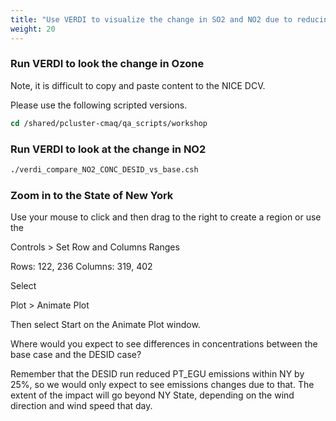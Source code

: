 ```yaml
---
title: "Use VERDI to visualize the change in SO2 and NO2 due to reducing emissions from PT_EGU sources in New York"
weight: 20
--- 
```


### Run VERDI to look the change in Ozone

Note, it is difficult to copy and paste content to the NICE DCV.

Please use the following scripted versions.

```csh
cd /shared/pcluster-cmaq/qa_scripts/workshop
```

### Run VERDI to look at the change in NO2

```csh
./verdi_compare_NO2_CONC_DESID_vs_base.csh
```

### Zoom in to the State of New York

Use your mouse to click and then drag to the right to create a region or use the 

Controls > Set Row and Columns Ranges

Rows: 122, 236
Columns: 319, 402

Select 

Plot > Animate Plot

Then select Start on the Animate Plot window.

Where would you expect to see differences in concentrations between the base case and the DESID case?

Remember that the DESID run reduced PT_EGU emissions within NY by 25%, so we would only expect to see emissions changes due to that.
The extent of the impact will go beyond NY State, depending on the wind direction and wind speed that day.
